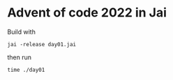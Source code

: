 # Advent of code 2022 in Jai

Build with

```
jai -release day01.jai
```

then run

```
time ./day01
```
